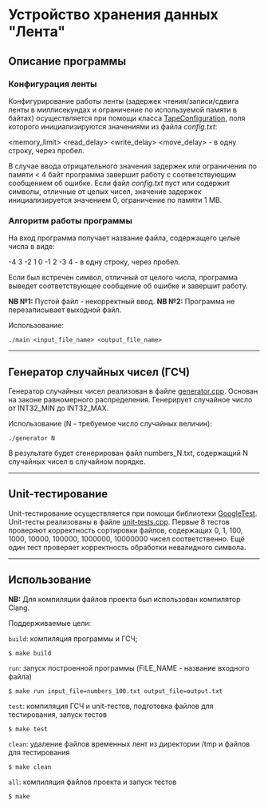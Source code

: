 # Устройство хранения данных "Лента"
## Описание программы

### Конфигурация ленты

Конфигурирование работы ленты (задержек чтения/записи/сдвига ленты в миллисекундах и ограничение по используемой памяти в байтах) осуществляется при помощи класса [TapeConfiguration](https://github.com/stakheevd/tape_release/blob/main/TapeConfigurator.h), поля которого инициализируются значениями из файла *config.txt*:

<memory_limit> <read_delay> <write_delay> <move_delay> - в одну строку, через пробел.

В случае ввода отрицательного значения задержек или ограничения по памяти < 4 байт программа завершит работу с соответствующим сообщением об ошибке. Если файл *config.txt* пуст или содержит символы, отличные от целых чисел, значение задержек инициализируется значением 0, ограничение по памяти 1 MB.

### Алгоритм работы программы

На вход программа получает название файла, содержащего целые числа в виде:

-4 3 -2 1 0 -1 2 -3 4 - в одну строку, через пробел.

Если был встречен символ, отличный от целого числа, программа выведет соответствующее сообщение об ошибке и завершит работу.

**NB №1:** Пустой файл - некорректный ввод.
**NB №2:** Программа не перезаписывает выходной файл.

Использование:

	./main <input_file_name> <output_file_name>

---

## Генератор случайных чисел (ГСЧ)

Генератор случайных чисел реализован в файле [generator.cpp](https://github.com/stakheevd/tape_release/blob/main/generator.cpp). Основан на законе равномерного распределения. Генерирует случайное число от INT32_MIN до INT32_MAX.

Использование (N - требуемое число случайных величин): 

	./generator N

В результате будет сгенерирован файл numbers_N.txt, содержащий N случайных чисел в случайном порядке.

---

## Unit-тестирование

Unit-тестирование осуществляется при помощи библиотеки [GoogleTest](https://github.com/google/googletest). Unit-тесты реализованы в файле [unit-tests.cpp](https://github.com/stakheevd/tape_release/blob/main/unit_tests.cpp). Первые 8 тестов проверяют корректность сортировки файлов, содержащих 0, 1, 100, 1000, 10000, 100000, 1000000, 10000000 чисел соответственно. 
Ещё один тест проверяет корректность обработки невалидного символа.

---

## Использование

**NB:** Для компиляции файлов проекта был использован компилятор Clang.

Поддерживаемые цели:

`build`: компиляция программы и ГСЧ;

	$ make build

`run`: запуск построенной программы (FILE_NAME - название входного файла)

	$ make run input_file=numbers_100.txt output_file=output.txt

`test`: компиляция ГСЧ и unit-тестов, подготовка файлов для тестирования, запуск тестов

	$ make test

`clean`: удаление файлов временных лент из директории /tmp и файлов для тестирования

	$ make clean

`all`: компиляция файлов проекта и запуск тестов

	$ make 
